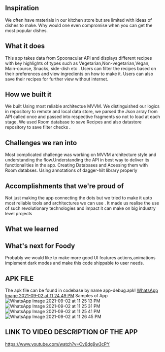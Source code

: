 
## Inspiration
We often have materials in our kitchen store but are limited with ideas of dishes to make. Why would one even compromise when you can get the most popular dishes. 

## What it does
This app takes data from Spoonacular API and displays different recipes with key highlights of types such as Vegetarian,Non-vegetarian,Vegan, Main-course, Snacks, side-dish etc . Users can filter the recipes based on their preferences and view ingredients on how to make it.
Users can also save their recipes for further view without internet.

## How we built it

We built Using most reliable architectue MVVM. We distinguished our logics in repository to remote and local data store, we parsed the Json array from API called once and passed into respective fragments so not to load at each stage, We used Room database to save Recipes and also datastore repository to save filter checks .

## Challenges we ran into

Most complicated challenge was working on MVVM architecture style and understanding the flow.Understanding the API in best way to deliver its functionalities in the app. Creating Databases and Aceesing them with Room databses. Using annotations of dagger-hilt library properly  

## Accomplishments that we're proud of
Not just making the app connecting the dots but we tried to make it upto most reliable tools and architectures we can use . It made us realise the use of such revolutionary technologies and impact it can make on big industry level projects

## What we learned

## What's next for Foody 
Probably we would like to make more good UI features actions,animations implement dark modes and make this code shippable to user needs.
## APK FILE 
The apk file can be found in codebase by name app-debug.apk!
[WhatsApp Image 2021-09-02 at 11 24 49 PM](https://user-images.githubusercontent.com/54763105/180657797-bdb5e174-c5f8-4aa4-a0ba-308178975825.jpeg)
Samples of App
![WhatsApp Image 2021-09-02 at 11 25 13 PM](https://user-images.githubusercontent.com/54763105/180657807-d8176da4-c4b5-41d3-9bca-38d1ce8f1ca9.jpeg)
![WhatsApp Image 2021-09-02 at 11 25 31 PM](https://user-images.githubusercontent.com/54763105/180657814-c3d53313-e18b-4344-b71a-96ef70599937.jpeg)
![WhatsApp Image 2021-09-02 at 11 25 41 PM](https://user-images.githubusercontent.com/54763105/180657823-6d3c41a7-21cf-48f5-98b2-7fa69109ac2d.jpeg)
![WhatsApp Image 2021-09-02 at 11 26 45 PM](https://user-images.githubusercontent.com/54763105/180657825-6ea8777e-51ca-47a6-a53f-c793d146b126.jpeg)





## LINK TO VIDEO DESCRIPTION OF THE APP
https://www.youtube.com/watch?v=Cv6dg9w3cPY
